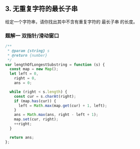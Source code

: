 ## 3. 无重复字符的最长子串

给定一个字符串，请你找出其中不含有重复字符的 最长子串 的长度。

### 题解一 双指针/滑动窗口

```js
/**
 * @param {string} s
 * @return {number}
 */
var lengthOfLongestSubstring = function (s) {
  const map = new Map();
  let left = 0,
    right = 0,
    ans = 0;

  while (right < s.length) {
    const cur = s.charAt(right);
    if (map.has(cur)) {
      left = Math.max(map.get(cur) + 1, left);
    }
    ans = Math.max(ans, right - left + 1);
    map.set(cur, right);
    ++right;
  }

  return ans;
};
```
